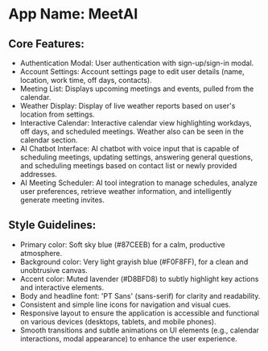 # **App Name**: MeetAI

## Core Features:

- Authentication Modal: User authentication with sign-up/sign-in modal.
- Account Settings: Account settings page to edit user details (name, location, work time, off days, contacts).
- Meeting List: Displays upcoming meetings and events, pulled from the calendar.
- Weather Display: Display of live weather reports based on user's location from settings.
- Interactive Calendar: Interactive calendar view highlighting workdays, off days, and scheduled meetings. Weather also can be seen in the calendar section.
- AI Chatbot Interface: AI chatbot with voice input that is capable of scheduling meetings, updating settings, answering general questions, and scheduling meetings based on contact list or newly provided addresses.
- AI Meeting Scheduler: AI tool integration to manage schedules, analyze user preferences, retrieve weather information, and intelligently generate meeting invites.

## Style Guidelines:

- Primary color: Soft sky blue (#87CEEB) for a calm, productive atmosphere.
- Background color: Very light grayish blue (#F0F8FF), for a clean and unobtrusive canvas.
- Accent color: Muted lavender (#D8BFD8) to subtly highlight key actions and interactive elements.
- Body and headline font: 'PT Sans' (sans-serif) for clarity and readability.
- Consistent and simple line icons for navigation and visual cues.
- Responsive layout to ensure the application is accessible and functional on various devices (desktops, tablets, and mobile phones).
- Smooth transitions and subtle animations on UI elements (e.g., calendar interactions, modal appearance) to enhance the user experience.